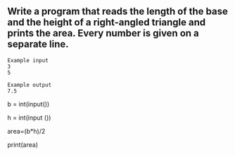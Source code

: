## Write a program that reads the length of the base and the height of a right-angled triangle and prints the area. Every number is given on a separate line.


```
Example input
3
5

Example output
7.5
```

 b = int(input())
 
 h = int(input ())
 
 area=(b*h)/2
 
 print(area)
